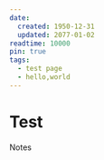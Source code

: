 ```yaml
---
date:
  created: 1950-12-31
  updated: 2077-01-02
readtime: 10000
pin: true
tags:
  - test page
  - hello,world
---
```


# Test
Notes
